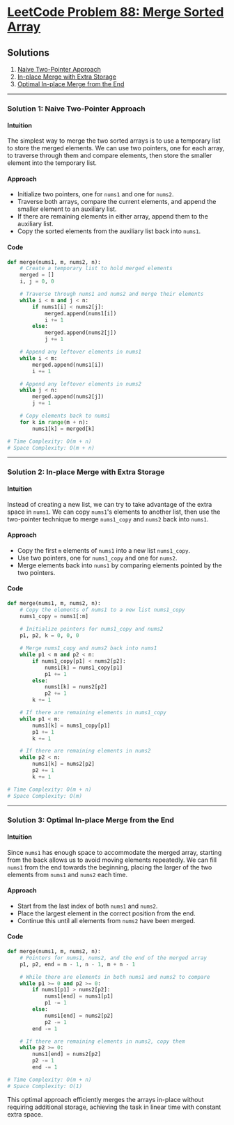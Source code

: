 # [LeetCode Problem 88: Merge Sorted Array](https://leetcode.com/problems/merge-sorted-array/)

## Solutions

1. [Naive Two-Pointer Approach](#solution-1)
2. [In-place Merge with Extra Storage](#solution-2)
3. [Optimal In-place Merge from the End](#solution-3)

---

### Solution 1: Naive Two-Pointer Approach

#### Intuition
The simplest way to merge the two sorted arrays is to use a temporary list to store the merged elements. We can use two pointers, one for each array, to traverse through them and compare elements, then store the smaller element into the temporary list.

#### Approach
- Initialize two pointers, one for `nums1` and one for `nums2`.
- Traverse both arrays, compare the current elements, and append the smaller element to an auxiliary list.
- If there are remaining elements in either array, append them to the auxiliary list.
- Copy the sorted elements from the auxiliary list back into `nums1`.

#### Code

```python
def merge(nums1, m, nums2, n):
    # Create a temporary list to hold merged elements
    merged = []
    i, j = 0, 0

    # Traverse through nums1 and nums2 and merge their elements
    while i < m and j < n:
        if nums1[i] < nums2[j]:
            merged.append(nums1[i])
            i += 1
        else:
            merged.append(nums2[j])
            j += 1

    # Append any leftover elements in nums1
    while i < m:
        merged.append(nums1[i])
        i += 1

    # Append any leftover elements in nums2
    while j < n:
        merged.append(nums2[j])
        j += 1

    # Copy elements back to nums1
    for k in range(m + n):
        nums1[k] = merged[k]

# Time Complexity: O(m + n)
# Space Complexity: O(m + n)
```

---

### Solution 2: In-place Merge with Extra Storage

#### Intuition
Instead of creating a new list, we can try to take advantage of the extra space in `nums1`. We can copy `nums1`'s elements to another list, then use the two-pointer technique to merge `nums1_copy` and `nums2` back into `nums1`.

#### Approach
- Copy the first `m` elements of `nums1` into a new list `nums1_copy`.
- Use two pointers, one for `nums1_copy` and one for `nums2`.
- Merge elements back into `nums1` by comparing elements pointed by the two pointers.

#### Code

```python
def merge(nums1, m, nums2, n):
    # Copy the elements of nums1 to a new list nums1_copy
    nums1_copy = nums1[:m]
    
    # Initialize pointers for nums1_copy and nums2
    p1, p2, k = 0, 0, 0

    # Merge nums1_copy and nums2 back into nums1
    while p1 < m and p2 < n:
        if nums1_copy[p1] < nums2[p2]:
            nums1[k] = nums1_copy[p1]
            p1 += 1
        else:
            nums1[k] = nums2[p2]
            p2 += 1
        k += 1

    # If there are remaining elements in nums1_copy
    while p1 < m:
        nums1[k] = nums1_copy[p1]
        p1 += 1
        k += 1

    # If there are remaining elements in nums2
    while p2 < n:
        nums1[k] = nums2[p2]
        p2 += 1
        k += 1

# Time Complexity: O(m + n)
# Space Complexity: O(m)
```

---

### Solution 3: Optimal In-place Merge from the End

#### Intuition
Since `nums1` has enough space to accommodate the merged array, starting from the back allows us to avoid moving elements repeatedly. We can fill `nums1` from the end towards the beginning, placing the larger of the two elements from `nums1` and `nums2` each time.

#### Approach
- Start from the last index of both `nums1` and `nums2`.
- Place the largest element in the correct position from the end.
- Continue this until all elements from `nums2` have been merged.

#### Code

```python
def merge(nums1, m, nums2, n):
    # Pointers for nums1, nums2, and the end of the merged array
    p1, p2, end = m - 1, n - 1, m + n - 1

    # While there are elements in both nums1 and nums2 to compare
    while p1 >= 0 and p2 >= 0:
        if nums1[p1] > nums2[p2]:
            nums1[end] = nums1[p1]
            p1 -= 1
        else:
            nums1[end] = nums2[p2]
            p2 -= 1
        end -= 1

    # If there are remaining elements in nums2, copy them
    while p2 >= 0:
        nums1[end] = nums2[p2]
        p2 -= 1
        end -= 1

# Time Complexity: O(m + n)
# Space Complexity: O(1)
```

This optimal approach efficiently merges the arrays in-place without requiring additional storage, achieving the task in linear time with constant extra space.

